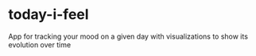 # today-i-feel
App for tracking your mood on a given day with visualizations to show its evolution over time
